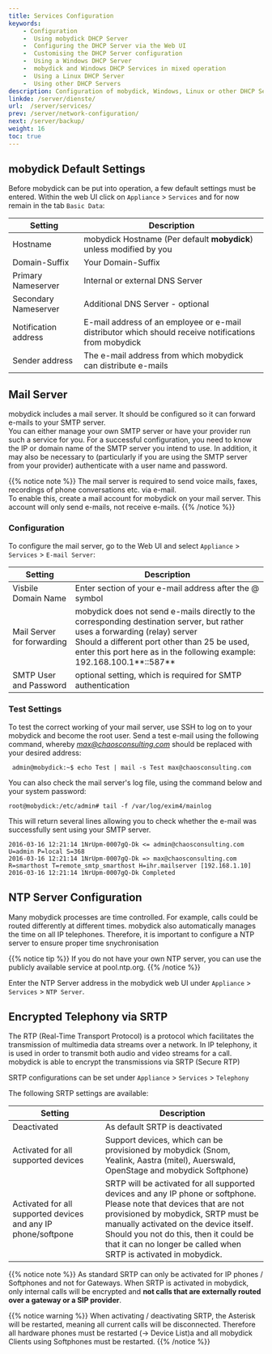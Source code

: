 ```yaml
---
title: Services Configuration
keywords:
    - Configuration
    -  Using mobydick DHCP Server
    -  Configuring the DHCP Server via the Web UI
    -  Customising the DHCP Server configuration
    -  Using a Windows DHCP Server
    -  mobydick and Windows DHCP Services in mixed operation
    -  Using a Linux DHCP Server
    -  Using other DHCP Servers
description: Configuration of mobydick, Windows, Linux or other DHCP Servers to distribute IP Addresses and Configuration server details to  IP Telephones
linkde: /server/dienste/
url:  /server/services/
prev: /server/network-configuration/
next: /server/backup/
weight: 16
toc: true
---
```


## mobydick Default Settings ##

Before mobydick can be put into operation, a few default settings must be entered. Within the web UI click on `Appliance` > `Services` and for now remain in the tab `Basic Data`:

|Setting|Description|
|---|---|
|Hostname| mobydick Hostname (Per default **mobydick**) unless modified by you|
|Domain-Suffix|Your Domain-Suffix|
|Primary Nameserver|Internal or external DNS Server|
|Secondary Nameserver|Additional DNS Server - optional|
|Notification address|E-mail address of an employee or e-mail distributor which should receive notifications from mobydick|
|Sender address |The e-mail address from which mobydick can distribute e-mails|


## Mail Server

mobydick includes a mail server. It should be configured so it can forward e-mails to your SMTP server.  
You can either manage your own SMTP server or have your provider run such a service for you. For a successful configuration, you need to
know the IP or domain name of the SMTP server you intend to use. In addition, it may also be necessary to (particularly if you are using the SMTP server from your provider) authenticate with a user name and password.

{{% notice note %}}
The mail server is required to send voice mails, faxes, recordings of phone conversations etc. via e-mail.  
To enable this, create a mail account for mobydick on your mail server. This account will only send e-mails, not receive e-mails.
{{% /notice %}}

### Configuration ###

To configure the mail server, go to the Web UI and select `Appliance` > `Services` > `E-mail Server`:

|Setting | Description|
|---|---|
|Visbile Domain Name|Enter section of your e-mail address after the @ symbol|
|Mail Server for forwarding|mobydick does not send e-mails directly to the corresponding destination server, but rather uses a forwarding (relay) server <br>Should a different port other than 25 be used, enter this port here as in the following example: 192.168.100.1**::587**|
|SMTP User and Password|optional setting, which is required for SMTP authentication|

### Test Settings ###

To test the correct working of your mail server, use SSH to log on to your mobydick and become the root user. Send a test e-mail using the following command, whereby *max@chaosconsulting.com* should be replaced with your desired address:

     admin@mobydick:~$ echo Test | mail -s Test max@chaosconsulting.com

You can also check the mail server's log file, using the command below and your system password:

    root@mobydick:/etc/admin# tail -f /var/log/exim4/mainlog

This will return several lines allowing you to check whether the e-mail was successfully sent using your SMTP server.

    2016-03-16 12:21:14 1NrUpm-0007gQ-Dk <= admin@chaosconsulting.com U=admin P=local S=368
    2016-03-16 12:21:14 1NrUpm-0007gQ-Dk => max@chaosconsulting.com R=smarthost T=remote_smtp_smarthost H=ihr.mailserver [192.168.1.10]
    2016-03-16 12:21:14 1NrUpm-0007gQ-Dk Completed


## NTP Server Configuration

Many mobydick processes are time controlled. For example, calls could be routed differently at different times. mobydick also automatically manages the time on all IP telephones. Therefore, it is important to configure a NTP server to ensure proper time snychronisation

{{% notice tip %}}
If you do not have your own NTP server, you can use the publicly available service at pool.ntp.org.
{{% /notice %}}

Enter the NTP Server address in the mobydick web UI under `Appliance` > `Services` > `NTP Server`.


## Encrypted Telephony via SRTP

The RTP (Real-Time Transport Protocol) is a protocol which facilitates the transmission of multimedia data streams over
a network. In IP telephony, it is used in order to transmit both audio and video streams for a call. mobydick is able to
encrypt the transmissions via SRTP (Secure RTP)
 
SRTP configurations can be set under `Appliance` > `Services` > `Telephony`

The following SRTP settings are available:

|Setting|Description|
|-----------|------------|
|Deactivated|As default SRTP is deactivated|
|Activated for all supported devices |Support devices, which can be provisioned by mobydick (Snom, Yealink, Aastra (mitel), Auerswald, OpenStage and mobydick Softphone)|
|Activated for all supported devices and any IP phone/softpone|SRTP will be activated for all supported devices and any IP phone or softphone.<br/>Please note that devices that are not provisioned by mobydick, SRTP must be manually activated on the device itself. Should you not do this, then it could be that it can no longer be called when SRTP is activated in mobydick.|

{{% notice note %}}
As standard SRTP can only be activated for IP phones / Softphones and not for Gateways. When SRTP is activated in mobydick, only internal calls will be encrypted and **not calls that are externally routed over a gateway or a SIP provider**.

{{% notice warning %}}
When activating / deactivating SRTP, the Asterisk will be restarted, meaning all current calls will be disconnected. Therefore all hardware phones must be restarted (-> Device List)a and all mobydick Clients using Softphones must be restarted.
{{% /notice %}}
